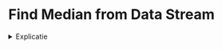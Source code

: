 # Find Median from Data Stream

<details>
<summary>Explicatie</summary>

- Am decis sa utilizez 2 heap-uri de minim respectiv de maxim deoarece asa puteam in cel mai simplu mod sa aflu care este elementul/elementul din mijloc.
- Am folosit heap-ul de maxim sa tin elementele mai mici decat media, iar cel de minim pe cele mai mari.  
    - Cand inserez un element il inserez in heap-ul de maxim daca acesta este mai mic decat radacina acestuia, sau in heapul de minim altfel.
        - Dupa fiecare inserare, "echilibrez" cele 2 heap-uri, daca unul are mai multe elemente decat celalalt, dau pop din el si push in celalalt pana sunt egale. In cazul in care este un numar impar de elemente, aleg sa pastrez cu unul mai mult in heapul de inceput (cel de maxim)
    - Cand trebuie sa aflu media, am 2 cazuri:
        - Cazul in care este un numar par de numere (cele 2 heap-uri sunt egale d.p.d.v. al dimensiunii), In acest caz fac media dintre top-ul de la amandoua.
        - Cazul in care nu au numar egal de elemente, deci este un numar impar de numere, caz in care iau top-ul de la heap-ul de maxim (cel cu primele elemente, cel care in cazul asta are dimensiunea cu 1 mai mare decat celalalt)
- Complexitate:
    - Inserare: O(log n). Deoarece inserez in heap, care are un numar de elemente = n/2
    - Gasire medie: O(1), Deoarece doar iau top-ul de la fiecare, respectiv de la unul din ele, si fac media/ il returnez direct

</details>